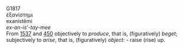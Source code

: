 <body>
  <p>G1817<br>  ἐξανίστημι  <br> exanistēmi  <br><i>ex-an-is‘-tay-mee </i><br>From <a href="g1537.htm">1537</a> and <a href="g0450.htm">450</a>  objectively to <i>produce</i>, that is, (figuratively) <i>beget</i>; subjectively to <i>arise</i>, that is, (figuratively) <i>object:</i> - raise (rise) up.<br></p>
 </body>